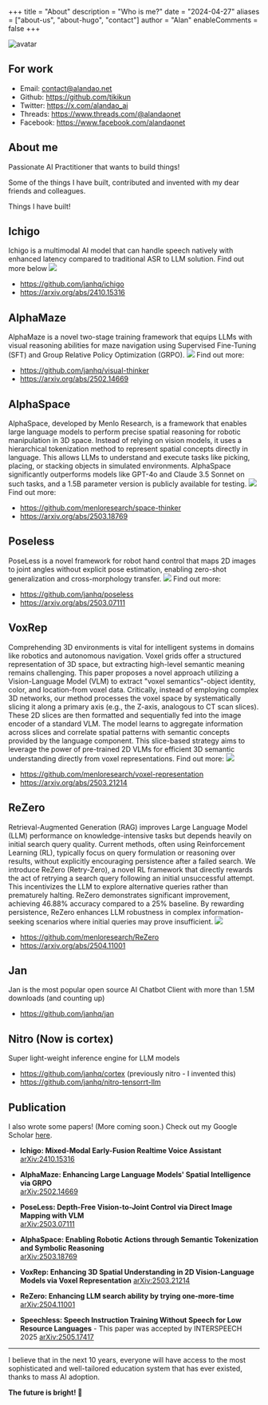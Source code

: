 +++
title = "About"
description = "Who is me?"
date = "2024-04-27"
aliases = ["about-us", "about-hugo", "contact"]
author = "Alan"
enableComments = false
+++

![avatar](images/avatar.jpg)

## For work
- Email: contact@alandao.net
- Github: https://github.com/tikikun
- Twitter: https://x.com/alandao_ai
- Threads: https://www.threads.com/@alandaonet
- Facebook: https://www.facebook.com/alandaonet
## About me

Passionate AI Practitioner that wants to build things!

Some of the things I have built, contributed and invented with my dear friends and colleagues.

Things I have built!

## Ichigo
Ichigo is a multimodal AI model that can handle speech natively with enhanced latency compared to traditional ASR to LLM solution. Find out more below
![](./images/ichigo_strawberry.png)
* https://github.com/janhq/ichigo
* https://arxiv.org/abs/2410.15316

## AlphaMaze
AlphaMaze is a novel two-stage training framework that equips LLMs with visual reasoning abilities for maze navigation using Supervised Fine-Tuning (SFT) and Group Relative Policy Optimization (GRPO).
![](./images/alphamaze.gif)
Find out more:
* https://github.com/janhq/visual-thinker
* https://arxiv.org/abs/2502.14669

## AlphaSpace
AlphaSpace, developed by Menlo Research, is a framework that enables large language models to perform precise spatial reasoning for robotic manipulation in 3D space. Instead of relying on vision models, it uses a hierarchical tokenization method to represent spatial concepts directly in language. This allows LLMs to understand and execute tasks like picking, placing, or stacking objects in simulated environments. AlphaSpace significantly outperforms models like GPT-4o and Claude 3.5 Sonnet on such tasks, and a 1.5B parameter version is publicly available for testing.
![](./images/space_thinker.gif)
Find out more:
* https://github.com/menloresearch/space-thinker
* https://arxiv.org/abs/2503.18769

## Poseless
PoseLess is a novel framework for robot hand control that maps 2D images to joint angles without explicit pose estimation, enabling zero-shot generalization and cross-morphology transfer.
![](./images/poseless.png)
Find out more:
* https://github.com/janhq/poseless
* https://arxiv.org/abs/2503.07111

## VoxRep
Comprehending 3D environments is vital for intelligent systems in domains like robotics and autonomous navigation. Voxel grids offer a structured representation of 3D space, but extracting high-level semantic meaning remains challenging. This paper proposes a novel approach utilizing a Vision-Language Model (VLM) to extract "voxel semantics"-object identity, color, and location-from voxel data. Critically, instead of employing complex 3D networks, our method processes the voxel space by systematically slicing it along a primary axis (e.g., the Z-axis, analogous to CT scan slices). These 2D slices are then formatted and sequentially fed into the image encoder of a standard VLM. The model learns to aggregate information across slices and correlate spatial patterns with semantic concepts provided by the language component. This slice-based strategy aims to leverage the power of pre-trained 2D VLMs for efficient 3D semantic understanding directly from voxel representations.
Find out more:
![](./images/vox_rep.gif)
* https://github.com/menloresearch/voxel-representation
* https://arxiv.org/abs/2503.21214

## ReZero
Retrieval-Augmented Generation (RAG) improves Large Language Model (LLM) performance on knowledge-intensive tasks but depends heavily on initial search query quality. Current methods, often using Reinforcement Learning (RL), typically focus on query formulation or reasoning over results, without explicitly encouraging persistence after a failed search. We introduce ReZero (Retry-Zero), a novel RL framework that directly rewards the act of retrying a search query following an initial unsuccessful attempt. This incentivizes the LLM to explore alternative queries rather than prematurely halting. ReZero demonstrates significant improvement, achieving 46.88% accuracy compared to a 25% baseline. By rewarding persistence, ReZero enhances LLM robustness in complex information-seeking scenarios where initial queries may prove insufficient.
![](./images/rezero.gif)
* https://github.com/menloresearch/ReZero
* https://arxiv.org/abs/2504.11001

## Jan
Jan is the most popular open source AI Chatbot Client with more than 1.5M downloads (and counting up)
* https://github.com/janhq/jan

## Nitro (Now is cortex)
Super light-weight inference engine for LLM models
* https://github.com/janhq/cortex (previously nitro - I invented this)
* https://github.com/janhq/nitro-tensorrt-llm

## Publication
I also wrote some papers! (More coming soon.) Check out my Google Scholar [here](https://scholar.google.com/citations?user=eGWws2UAAAAJ&hl=en).

- **Ichigo: Mixed-Modal Early-Fusion Realtime Voice Assistant**  
  [arXiv:2410.15316](https://arxiv.org/abs/2410.15316)

- **AlphaMaze: Enhancing Large Language Models' Spatial Intelligence via GRPO**  
  [arXiv:2502.14669](https://arxiv.org/abs/2502.14669)

- **PoseLess: Depth-Free Vision-to-Joint Control via Direct Image Mapping with VLM**  
  [arXiv:2503.07111](https://arxiv.org/abs/2503.07111)

- **AlphaSpace: Enabling Robotic Actions through Semantic Tokenization and Symbolic Reasoning**  
  [arXiv:2503.18769](https://arxiv.org/abs/2503.18769)

- **VoxRep: Enhancing 3D Spatial Understanding in 2D Vision-Language Models via Voxel Representation**
  [arXiv:2503.21214](https://arxiv.org/abs/2503.21214)

- **ReZero: Enhancing LLM search ability by trying one-more-time**  
  [arXiv:2504.11001](https://arxiv.org/abs/2504.11001)

- **Speechless: Speech Instruction Training Without Speech for Low Resource Languages** - This paper was accepted by INTERSPEECH 2025
  [arXiv:2505.17417](https://arxiv.org/abs/2505.17417)
---

I believe that in the next 10 years, everyone will have access to the most sophisticated and well-tailored education system that has ever existed, thanks to mass AI adoption.

**The future is bright! 🚀**
